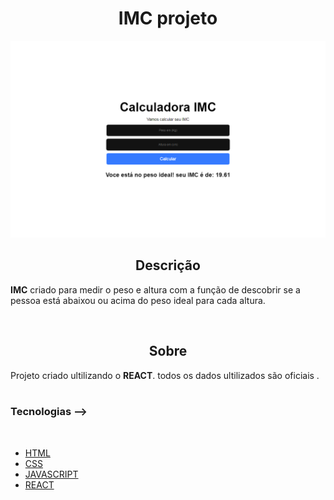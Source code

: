 
<h1 align='center'>IMC projeto</h1>

<img src ='./Sem título.png'>

<br/>

<h2 align='center'>Descrição</h2> 

**IMC** criado para medir o peso e altura com a função de descobrir se a pessoa está abaixou ou acima do peso ideal para cada altura.

<br/>

<h2 align='center'>Sobre</h2>

Projeto criado ultilizando o **REACT**. todos os dados ultilizados são oficiais .
<br/>
<br/>

### **Tecnologias** -->
<br/>

- [HTML]()
- [CSS]()
- [JAVASCRIPT]()
- [REACT]()
